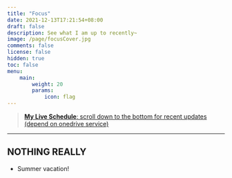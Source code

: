 ```yaml
---
title: "Focus"
date: 2021-12-13T17:21:54+08:00
draft: false
description: See what I am up to recently~
image: /page/focusCover.jpg
comments: false
license: false
hidden: true
toc: false
menu:
    main:
        weight: 20
        params:
            icon: flag
---
```


> [**My Live Schedule**: scroll down to the bottom for recent updates (depend on onedrive service)](https://1drv.ms/b/s!AtUoQjeuHMpig740Vy5pLSMFnSgjmg?e=bNr23y)

---
## NOTHING REALLY

* Summer vacation!
